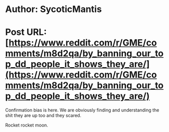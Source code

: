 # Author: SycoticMantis
# Post URL: [https://www.reddit.com/r/GME/comments/m8d2qa/by_banning_our_top_dd_people_it_shows_they_are/](https://www.reddit.com/r/GME/comments/m8d2qa/by_banning_our_top_dd_people_it_shows_they_are/)


Confirmation bias is here. We are obviously finding and understanding the shit they are up too and they scared. 

Rocket rocket moon.